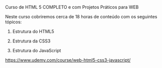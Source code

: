 Curso de HTML 5 COMPLETO e com Projetos Práticos para WEB

Neste curso cobriremos cerca de 18 horas de conteúdo com os seguintes tópicos:

1) Estrutura do HTML5

2) Estrutura da CSS3

3) Estrutura do JavaScript

https://www.udemy.com/course/web-html5-css3-javascript/
